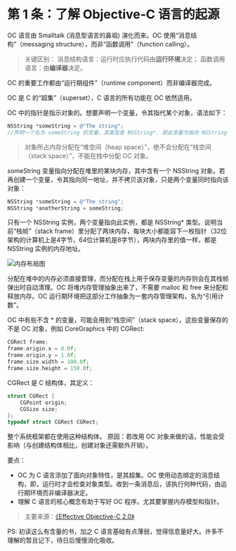 # 第 1 条：了解 Objective-C 语言的起源

OC 语言由 Smalltalk (消息型语言的鼻祖) 演化而来。OC 使用“消息结构”（messaging structure），而非“函数调用”（function calling）。

>关键区别：
>消息结构语言：运行时应执行代码由**运行环境**决定；
>函数调用语言：由**编译器**决定。

OC 的重要工作都由“运行期组件”（runtime component）而非编译器完成。

OC 是 C 的“超集”（superset），C 语言的所有功能在 OC 依然适用。

OC 中的指针是指示对象的。想要声明一个变量，令其指代某个对象，语法如下：

```Objective-C
NSString *someString = @"The string"; 
//声明一个名为 someString 的变量，其类型是 NSString*, 即此变量为指向 NSString 的指针。
```

>对象所占内存分配在“堆空间（heap space）”，绝不会分配在“栈空间（stack space）”，不能在栈中分配 OC 对象。

someString 变量指向分配在堆里的某块内存，其中含有一个 NSString 对象。若再创建一个变量，令其指向同一地址，并不拷贝该对象，只是两个变量同时指向该对象：

``` Objective-C
NSString *someString = @"The string";
NSString *anotherString = someString;
```

只有一个 NSString 实例，两个变量指向此实例，都是 NSString* 类型。说明当前“栈帧”（stack frame）里分配了两块内存，每块大小都能容下一枚指针（32位架构的计算机上是4字节，64位计算机是8字节），两块内存里的值一样，都是 NSString 实例的内存地址。

![内存布局图](http://upload-images.jianshu.io/upload_images/147260-28b506ac0916c4be.png?imageMogr2/auto-orient/strip%7CimageView2/2/w/1240)

分配在堆中的内存必须直接管理，而分配在栈上用于保存变量的内存则会在其栈帧弹出时自动清理。OC 将堆内存管理抽象出来了，不需要 malloc 和 free 来分配和释放内存。OC 运行期环境把这部分工作抽象为一套内存管理架构，名为“引用计数”。

OC 中有些不含 * 的变量，可能会用到“栈空间”（stack space），这些变量保存的不是 OC 对象，例如 CoreGraphics 中的 CGRect:

``` c
CGRect frame;
frame.origin.x = 0.0f;
frame.origin.y = 1.0f;
frame.size.width = 100.0f;
frame.size.height = 150.0f;
```

CGRect 是 C 结构体，其定义：

``` c
struct CGRect {
    CGPoint origin;
    CGSize size;
};
typedef struct CGRect CGRect;
```

整个系统框架都在使用这种结构体。
原因：若改用 OC 对象来做的话，性能会受影响（与创建结构体相比，创建对象还需额外开销）。

要点：
- OC 为 C 语言添加了面向对象特性，是其超集。OC 使用动态绑定的消息结构，即，运行时才会检查对象类型。收到一条消息后，该执行何种代码，由运行期环境而非编译器决定。
- 理解 C 语言的核心概念有助于写好 OC 程序。尤其要掌握内存模型和指针。

>主要来源：[《Effective Objective-C 2.0》](http://book.douban.com/subject/25829244/)

PS: 初读这么有含量的书，加之 C 语言基础有点薄弱，觉得信息量好大。许多不理解的暂且记下，待日后慢慢消化吸收。